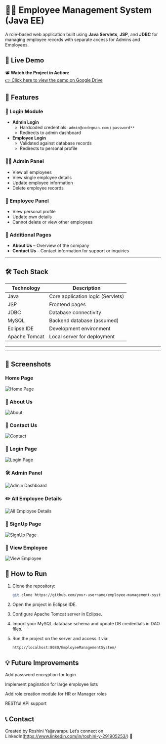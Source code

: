 # 👨‍💼 Employee Management System (Java EE)

A role-based web application built using **Java Servlets**, **JSP**, and **JDBC** for managing employee records with separate access for Admins and Employees.

## 🎥 Live Demo

📽️ **Watch the Project in Action:**  
[👉 Click here to view the demo on Google Drive](https://drive.google.com/file/d/1pZjE7_44tQhilh0dX2uuQRoaIHCuqenm/view?usp=sharing)


## 📌 Features

### 🔐 Login Module
- **Admin Login**
  - Hardcoded credentials: `admin@codegnan.com` / `password**`
  - Redirects to admin dashboard
- **Employee Login**
  - Validated against database records
  - Redirects to personal profile

### 👨‍💼 Admin Panel
- View all employees
- View single employee details
- Update employee information
- Delete employee records

### 👷 Employee Panel
- View personal profile
- Update own details
- Cannot delete or view other employees

### 📄 Additional Pages
- **About Us** – Overview of the company
- **Contact Us** – Contact information for support or inquiries

---

## 🛠️ Tech Stack

| Technology     | Description                        |
|----------------|------------------------------------|
| Java           | Core application logic (Servlets)  |
| JSP            | Frontend pages                     |
| JDBC           | Database connectivity              |
| MySQL          | Backend database (assumed)         |
| Eclipse IDE    | Development environment            |
| Apache Tomcat  | Local server for deployment        |

---

---
## 📸 Screenshots
###  Home Page
![Home Page](screenshots/home.png)

### 📄 About Us
![About](screenshots/about.png)

### 📄 Contact Us
![Contact](screenshots/contact.png)

### 🔐 Login Page
![Login Page](screenshots/login.png)

### 🛠️ Admin Panel
![Admin Dashboard](screenshots/admin-dashboard.png)

### ✏️ All Employee Details
![All Employee Details](screenshots/all-employees.png)

### 🔐 SignUp Page
![SignUp Page](screenshots/signup.png)

### 👷 View Employee
![View Employee](screenshots/view-employee.png)


## 🧪 How to Run

1. Clone the repository:
   ```bash
   git clone https://github.com/your-username/employee-management-system.git
2. Open the project in Eclipse IDE.

3. Configure Apache Tomcat server in Eclipse.

4. Import your MySQL database schema and update DB credentials in DAO files.

5. Run the project on the server and access it via:
   ```bash
   http://localhost:8080/EmployeeManagementSystem/

## 💡 Future Improvements
Add password encryption for login

Implement pagination for large employee lists

Add role creation module for HR or Manager roles

RESTful API support

## 📞 Contact
Created by Roshini Yajjavarapu
Let’s connect on LinkedIn(https://www.linkedin.com/in/roshini-y-291905253/) 🤝
